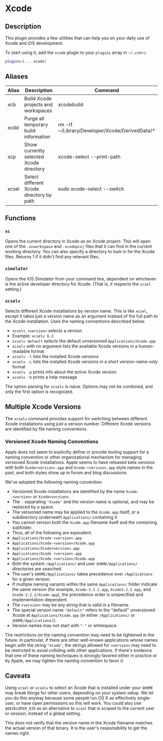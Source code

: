 # Xcode

## Description

This plugin provides a few utilities that can help you on your daily use of Xcode and iOS development.

To start using it, add the `xcode` plugin to your `plugins` array in `~/.zshrc`:

```zsh
plugins=(... xcode)
```


## Aliases

| Alias | Description                              | Command                                        |
|-------|------------------------------------------|------------------------------------------------|
| xcb   | Build Xcode projects and workspaces      | xcodebuild                                     |
| xcdd  | Purge all temporary build information    | rm -rf ~/Library/Developer/Xcode/DerivedData/* |
| xcp   | Show currently selected Xcode directory  | xcode-select --print-path                      |
| xcsel | Select different Xcode directory by path | sudo xcode-select --switch                     |



## Functions

###  `xc`

Opens the current directory in Xcode as an Xcode project. This will open one of the `.xcworkspace` and `.xcodeproj` files that it can find in the current working directory. You can also specify a directory to look in for the Xcode files.
Returns 1 if it didn't find any relevant files.

###  `simulator`

Opens the iOS Simulator from your command line, dependent on whichever is the active developer directory for Xcode. (That is, it respects the `xcsel` setting.)

### `xcselv`

Selects different Xcode installations by version name. This is like `xcsel`, except it takes just a version name as an argument instead of the full path to the Xcode installation. Uses the naming conventions described below.

* `xcselv <version>` selects a version
 * Example: `xcselv 6.2`
* `xcselv default` selects the default unversioned `Applications/Xcode.app`
* `xcselv` with no argument lists the available Xcode versions in a human-readable format
* `xcselv -l` lists the installed Xcode versions
* `xcselv -L` lists the installed Xcode versions in a short version-name-only format
* `xcselv -p` prints info about the active Xcode version
* `xcselv -h` prints a help message

The option parsing for `xcselv` is naive. Options may not be combined, and only the first option is recognized.

## Multiple Xcode Versions

The `xcselv` command provides support for switching between different Xcode installations using just a version number. Different Xcode versions are identified by file naming conventions.

### Versioned Xcode Naming Conventions

Apple does not seem to explicitly define or provide tooling support for a naming convention or other organizational mechanism for managing versioned Xcode installations. Apple seems to have released beta versions with both `Xcode<version>.app` and `Xcode-<version>.app` style names in the past, and both styles show up in forum and blog discussions.

We've adopted the following naming convention:

* Versioned Xcode installations are identified by the name `Xcode-<version>` or `Xcode<version>`.
* The `-` separating `"Xcode"` and the version name is optional, and may be replaced by a space.
* The versioned name may be applied to the `Xcode.app` itself, or a subdirectory underneath `Applications/` containing it.
* You cannot version both the `Xcode.app` filename itself and the containing subfolder.
* Thus, all of the following are equivalent.
 * `Applications/Xcode-<version>.app`
 * `Applications/Xcode-<version>/Xcode.app`
 * `Applications/Xcode<version>.app`
 * `Applications/Xcode <version>.app`
 * `Applications/Xcode <version>/Xcode.app`
* Both the system `/Applications/` and user `$HOME/Applications/` directories are searched.
 * The user's `$HOME/Applications/` takes precedence over `/Applications` for a given version.
 * If multiple naming variants within the same `Applications/` folder indicate the same version (for example, `Xcode-3.2.1.app`, `Xcode3.2.1.app`, and `Xcode-3.2.1/Xcode.app`), the precedence order is unspecified and implementation-dependent.
* The `<version>` may be any string that is valid in a filename.
* The special version name `"default"` refers to the "default" unversioned Xcode at `Applications/Xcode.app` (in either `/Applications/` or `$HOME/Applications/`).
* Version names may not start with ``"-"`` or whitespace.

The restrictions on the naming convention may need to be tightened in the future. In particular, if there are other well-known applications whose names begin with the string `"Xcode"`, the strings allowed for `<version>` may need to be restricted to avoid colliding with other applications. If there's evidence that one of these naming techniques is strongly favored either in practice or by Apple, we may tighten the naming convention to favor it.

## Caveats

Using `xcsel` or `xcselv` to select an Xcode that is installed under your `$HOME` may break things for other users, depending on your system setup. We let you do this anyway because some people run OS X as effectively single-user, or have open permissions so this will work. You could also use `$DEVELOPER_DIR` as an alternative to `xcsel` that is scoped to the current user or session, instead of a global setting.

This does not verify that the version name in the Xcode filename matches the actual version of that binary. It is the user's responsibility to get the names right.
